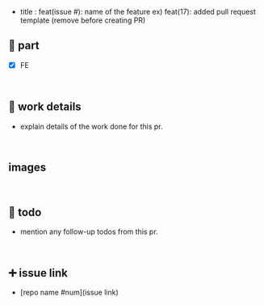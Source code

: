 - title : feat(issue #): name of the feature
  ex) feat(17): added pull request template
  (remove before creating PR)

## 🔘 part

- [x] FE

<br/>

## 🔎 work details

- explain details of the work done for this pr.

<br/>

## images

<br/>

## 🔧 todo

- mention any follow-up todos from this pr.

<br/>

## ➕ issue link

- [repo name #num](issue link)

<br/>
